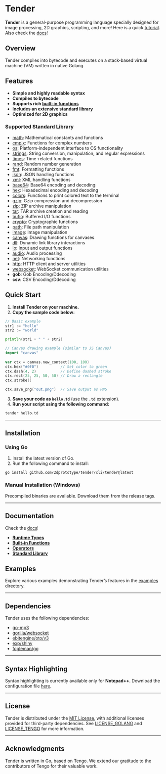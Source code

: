 # Tender

**Tender** is a general-purpose programming language specially designed for image processing, 2D graphics, scripting, and more! Here is a quick [tutorial](docs/pages/tutorial.md). Also check the [docs](https://2dprototype.github.io/tender)!

## Overview

Tender compiles into bytecode and executes on a stack-based virtual machine (VM) written in native Golang.

## Features
- **Simple and highly readable syntax**  
- **Compiles to bytecode**  
- **Supports rich [built-in functions](docs/pages/builtins.md)**  
- **Includes an extensive [standard library](docs/pages/stdlib.md)**  
- **Optimized for 2D graphics**  

### Supported Standard Library

- [math](docs/pages/stdlib-math.md): Mathematical constants and functions  
- [cmplx](pages/stdlib-cmplx.md): Functions for complex numbers
- [os](docs/pages/stdlib-os.md): Platform-independent interface to OS functionality  
- [strings](docs/pages/stdlib-strings.md): String conversion, manipulation, and regular expressions  
- [times](docs/pages/stdlib-times.md): Time-related functions  
- [rand](docs/pages/stdlib-rand.md): Random number generation  
- [fmt](docs/pages/stdlib-fmt.md): Formatting functions  
- [json](docs/pages/stdlib-json.md): JSON handling functions  
- [xml](docs/pages/stdlib-xml.md): XML handling functions  
- [base64](docs/pages/stdlib-base64.md): Base64 encoding and decoding  
- [hex](docs/pages/stdlib-hex.md): Hexadecimal encoding and decoding  
- [colors](docs/pages/stdlib-colors.md): Functions to print colored text to the terminal  
- [gzip](docs/pages/stdlib-gzip.md): Gzip compression and decompression  
- [zip](docs/pages/stdlib-zip.md): ZIP archive manipulation  
- [tar](docs/pages/stdlib-tar.md): TAR archive creation and reading  
- [bufio](docs/pages/stdlib-bufio.md): Buffered I/O functions  
- [crypto](docs/pages/stdlib-crypto.md): Cryptographic functions  
- [path](docs/pages/stdlib-path.md): File path manipulation  
- [image](docs/pages/stdlib-image.md): Image manipulation  
- [canvas](docs/pages/stdlib-canvas.md): Drawing functions for canvases  
- [dll](docs/pages/stdlib-dll.md): Dynamic link library interactions  
- [io](docs/pages/stdlib-io.md): Input and output functions  
- [audio](docs/pages/stdlib-audio.md): Audio processing  
- [net](docs/pages/stdlib-net.md): Networking functions  
- [http](docs/pages/stdlib-http.md): HTTP client and server utilities  
- [websocket](docs/pages/stdlib-websocket.md): WebSocket communication utilities  
- **gob**: Gob Encoding/Ddecoding
- **csv**: CSV Encoding/Ddecoding

## Quick Start

1. **Install Tender on your machine.**  
2. **Copy the sample code below:**

```go
// Basic example
str1 := "hello"
str2 := "world"

println(str1 + " " + str2)
```

```go
// Canvas drawing example (similar to JS Canvas)
import "canvas"
	
var ctx = canvas.new_context(100, 100)
ctx.hex("#0f0")          // Set color to green
ctx.dash(4, 2)           // Define dashed stroke
ctx.rect(25, 25, 50, 50) // Draw a rectangle
ctx.stroke()

ctx.save_png("out.png")  // Save output as PNG
```

3. **Save your code as `hello.td`** (use the `.td` extension).  
4. **Run your script using the following command:**

```bash
tender hello.td
```

---

## Installation

### Using Go

1. Install the latest version of Go.  
2. Run the following command to install:

```bash
go install github.com/2dprototype/tender/cli/tender@latest
```

### Manual Installation (Windows)

Precompiled binaries are available. Download them from the release tags.

---

## Documentation
Check the [docs](https://2dprototype.github.io/tender)!

- **[Runtime Types](docs/pages/runtime-types.md)**  
- **[Built-in Functions](docs/pages/builtins.md)**  
- **[Operators](docs/pages/operators.md)**  
- **[Standard Library](docs/pages/stdlib.md)**  

## Examples

Explore various examples demonstrating Tender’s features in the [examples](examples) directory.

---

## Dependencies

Tender uses the following dependencies:

- [go-mp3](https://github.com/hajimehoshi/go-mp3)  
- [gorilla/websocket](https://github.com/gorilla/websocket)  
- [ebitengine/oto/v3](https://github.com/ebitengine/oto/v3)  
- [exp/shiny](https://pkg.go.dev/golang.org/x/exp/shiny)  
- [fogleman/gg](https://github.com/fogleman/gg)  

---

## Syntax Highlighting

Syntax highlighting is currently available only for **Notepad++**. Download the configuration file [here](misc/syntax/npp_tender.xml).

---

## License

Tender is distributed under the [MIT License](LICENSE), with additional licenses provided for third-party dependencies. See [LICENSE_GOLANG](LICENSE_GOLANG) and [LICENSE_TENGO](LICENSE_TENGO) for more information.

---

## Acknowledgments

Tender is written in Go, based on Tengo. We extend our gratitude to the contributors of Tengo for their valuable work.